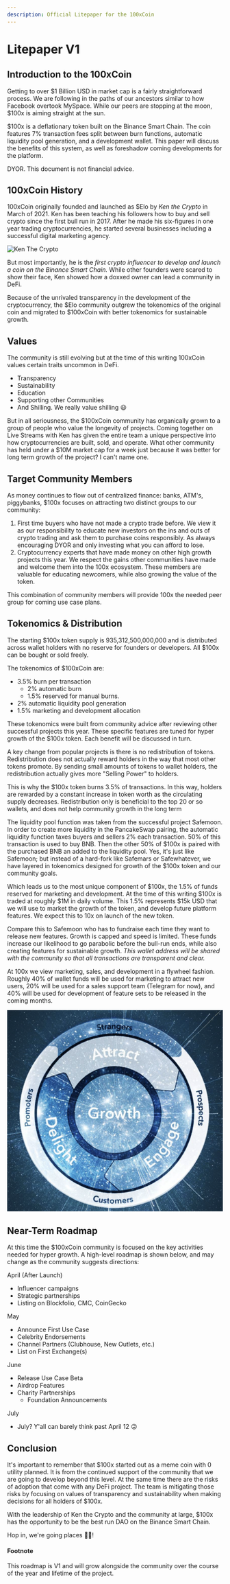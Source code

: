 ```yaml
---
description: Official Litepaper for the 100xCoin
---
```


# Litepaper V1

## Introduction to the 100xCoin

Getting to over $1 Billion USD in market cap is a fairly straightforward process. We are following in the paths of our ancestors similar to how Facebook overtook MySpace. While our peers are stopping at the moon, $100x is aiming straight at the sun.

$100x is a deflationary token built on the Binance Smart Chain. The coin features 7% transaction fees split between burn functions, automatic liquidity pool generation, and a development wallet. This paper will discuss the benefits of this system, as well as foreshadow coming developments for the platform.

DYOR. This document is not financial advice.

## 100xCoin History

100xCoin originally founded and launched as $Elo by _Ken the Crypto_ in March of 2021. Ken has been teaching his followers how to buy and sell crypto since the first bull run in 2017. After he made his six-figures in one year trading cryptocurrencies, he started several businesses including a successful digital marketing agency.

![Ken The Crypto](https://miro.medium.com/max/2558/1*1C99PFc30MTYy-iyvkxidg.png)

But most importantly, he is the _first crypto influencer to develop and launch a coin on the Binance Smart Chain._ While other founders were scared to show their face, Ken showed how a doxxed owner can lead a community in DeFi.

Because of the unrivaled transparency in the development of the cryptocurrency, the $Elo community outgrew the tokenomics of the original coin and migrated to $100xCoin with better tokenomics for sustainable growth.

## Values

The community is still evolving but at the time of this writing 100xCoin values certain traits uncommon in DeFi.

* Transparency
* Sustainability 
* Education
* Supporting other Communities
* And Shilling. We really value shilling 😃 

But in all seriousness, the $100xCoin community has organically grown to a group of people who value the longevity of projects. Coming together on Live Streams with Ken has given the entire team a unique perspective into how cryptocurrencies are built, sold, and operate. What other community has held under a $10M market cap for a week just because it was better for long term growth of the project? I can't name one.

## Target Community Members

As money continues to flow out of centralized finance: banks, ATM's, piggybanks, $100x focuses on attracting two distinct groups to our community:

1. First time buyers who have not made a crypto trade before. We view it as our responsibility to educate new investors on the ins and outs of crypto trading and ask them to purchase coins responsibly. As always encouraging DYOR and only investing what you can afford to lose. 
2. Cryptocurrency experts that have made money on other high growth projects this year. We respect the gains other communities have made and welcome them into the 100x ecosystem. These members are valuable for educating newcomers, while also growing the value of the token. 

This combination of community members will provide 100x the needed peer group for coming use case plans.

## Tokenomics & Distribution

The starting $100x token supply is 935,312,500,000,000 and is distributed across wallet holders with no reserve for founders or developers. All $100x can be bought or sold freely.

The tokenomics of $100xCoin are:

* 3.5% burn per transaction
  * 2% automatic burn
  * 1.5% reserved for manual burns. 
* 2% automatic liquidity pool generation
* 1.5% marketing and development allocation

These tokenomics were built from community advice after reviewing other successful projects this year. These specific features are tuned for hyper growth of the $100x token. Each benefit will be discussed in turn.

A key change from popular projects is there is no redistribution of tokens. Redistribution does not actually reward holders in the way that most other tokens promote. By sending small amounts of tokens to wallet holders, the redistribution actually gives more "Selling Power" to holders.

This is why the $100x token burns 3.5% of transactions. In this way, holders are rewarded by a constant increase in token worth as the circulating supply decreases. Redistribution only is beneficial to the top 20 or so wallets, and does not help community growth in the long term

The liquidity pool function was taken from the successful project Safemoon. In order to create more liquidity in the PancakeSwap pairing, the automatic liquidity function taxes buyers and sellers 2% each transaction. 50% of this transaction is used to buy BNB. Then the other 50% of $100x is paired with the purchased BNB an added to the liquidity pool. Yes, it's just like Safemoon; but instead of a hard-fork like Safemars or Safewhatever, we have layered in tokenomics designed for growth of the $100x token and our community goals.

Which leads us to the most unique component of $100x, the 1.5% of funds reserved for marketing and development. At the time of this writing $100x is traded at roughly $1M in daily volume. This 1.5% represents $15k USD that we will use to market the growth of the token, and develop future platform features. We expect this to 10x on launch of the new token.

Compare this to Safemoon who has to fundraise each time they want to release new features. Growth is capped and speed is limited. These funds increase our likelihood to go parabolic before the bull-run ends, while also creating features for sustainable growth. _This wallet address will be shared with the community so that all transactions are transparent and clear._

At 100x we view marketing, sales, and development in a flywheel fashion. Roughly 40% of wallet funds will be used for marketing to attract new users, 20% will be used for a sales support team \(Telegram for now\), and 40% will be used for development of feature sets to be released in the coming months.

![100x Growth Flywheel](.gitbook/assets/screen-shot-2021-04-07-at-8.11.47-pm.png)

## Near-Term Roadmap

At this time the $100xCoin community is focused on the key activities needed for hyper growth. A high-level roadmap is shown below, and may change as the community suggests directions:

April \(After Launch\)

* Influencer campaigns
* Strategic partnerships
* Listing on Blockfolio, CMC, CoinGecko

May

* Announce First Use Case
* Celebrity Endorsements
* Channel Partners \(Clubhouse, New Outlets, etc.\)
* List on First Exchange\(s\)

June

* Release Use Case Beta
* Airdrop Features 
* Charity Partnerships 
  * Foundation Announcements

July

* July?  Y'all can barely think past April 12 😜

## Conclusion

It's important to remember that $100x started out as a meme coin with 0 utility planned. It is from the continued support of the community that we are going to develop beyond this level. At the same time there are the risks of adoption that come with any DeFi project. The team is mitigating those risks by focusing on values of transparency and sustainability when making decisions for all holders of $100x.

With the leadership of Ken the Crypto and the community at large, $100x has the opportunity to be the best run DAO on the Binance Smart Chain.

Hop in, we're going places 🧑‍🚀!

#### Footnote

This roadmap is  V1 and will grow alongside the community over the course of the year and lifetime of the project.

